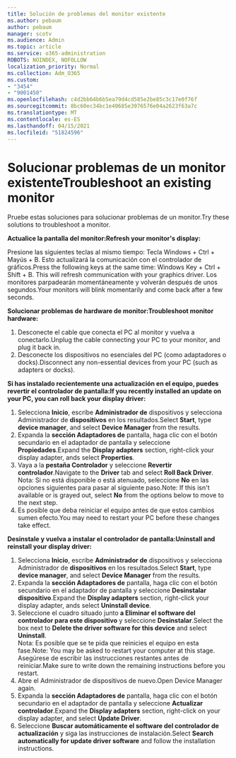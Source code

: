 ```yaml
---
title: Solución de problemas del monitor existente
ms.author: pebaum
author: pebaum
manager: scotv
ms.audience: Admin
ms.topic: article
ms.service: o365-administration
ROBOTS: NOINDEX, NOFOLLOW
localization_priority: Normal
ms.collection: Adm_O365
ms.custom:
- "3454"
- "9001450"
ms.openlocfilehash: c4d2bb64b6b5ea79d4cd585e2be85c3c17e0f76f
ms.sourcegitcommit: 8bc60ec34bc1e40685e3976576e04a2623f63a7c
ms.translationtype: MT
ms.contentlocale: es-ES
ms.lasthandoff: 04/15/2021
ms.locfileid: "51824596"
---
```

# <a name="troubleshoot-an-existing-monitor"></a><span data-ttu-id="acb8b-102">Solucionar problemas de un monitor existente</span><span class="sxs-lookup"><span data-stu-id="acb8b-102">Troubleshoot an existing monitor</span></span>

<span data-ttu-id="acb8b-103">Pruebe estas soluciones para solucionar problemas de un monitor.</span><span class="sxs-lookup"><span data-stu-id="acb8b-103">Try these solutions to troubleshoot a monitor.</span></span> 

<span data-ttu-id="acb8b-104">**Actualice la pantalla del monitor:**</span><span class="sxs-lookup"><span data-stu-id="acb8b-104">**Refresh your monitor's display:**</span></span>

<span data-ttu-id="acb8b-105">Presione las siguientes teclas al mismo tiempo: Tecla Windows + Ctrl + Mayús + B. Esto actualizará la comunicación con el controlador de gráficos.</span><span class="sxs-lookup"><span data-stu-id="acb8b-105">Press the following keys at the same time: Windows Key  + Ctrl + Shift + B. This will refresh communication with your graphics driver.</span></span> <span data-ttu-id="acb8b-106">Los monitores parpadearán momentáneamente y volverán después de unos segundos.</span><span class="sxs-lookup"><span data-stu-id="acb8b-106">Your monitors will blink momentarily and come back after a few seconds.</span></span>

<span data-ttu-id="acb8b-107">**Solucionar problemas de hardware de monitor:**</span><span class="sxs-lookup"><span data-stu-id="acb8b-107">**Troubleshoot monitor hardware:**</span></span>

1. <span data-ttu-id="acb8b-108">Desconecte el cable que conecta el PC al monitor y vuelva a conectarlo.</span><span class="sxs-lookup"><span data-stu-id="acb8b-108">Unplug the cable connecting your PC to your monitor, and plug it back in.</span></span>
2. <span data-ttu-id="acb8b-109">Desconecte los dispositivos no esenciales del PC (como adaptadores o docks).</span><span class="sxs-lookup"><span data-stu-id="acb8b-109">Disconnect any non-essential devices from your PC (such as adapters or docks).</span></span>

<span data-ttu-id="acb8b-110">**Si has instalado recientemente una actualización en el equipo, puedes revertir el controlador de pantalla:**</span><span class="sxs-lookup"><span data-stu-id="acb8b-110">**If you recently installed an update on your PC, you can roll back your display driver:**</span></span>

1. <span data-ttu-id="acb8b-111">Selecciona **Inicio**, escribe **Administrador de** dispositivos y selecciona Administrador de **dispositivos** en los resultados.</span><span class="sxs-lookup"><span data-stu-id="acb8b-111">Select **Start**, type **device manager**, and select **Device Manager** from the results.</span></span>
2. <span data-ttu-id="acb8b-112">Expanda la **sección Adaptadores de** pantalla, haga clic con el botón secundario en el adaptador de pantalla y seleccione **Propiedades**.</span><span class="sxs-lookup"><span data-stu-id="acb8b-112">Expand the **Display adapters** section, right-click your display adapter, ands select **Properties**.</span></span>
3. <span data-ttu-id="acb8b-113">Vaya a la **pestaña Controlador** y seleccione **Revertir controlador**.</span><span class="sxs-lookup"><span data-stu-id="acb8b-113">Navigate to the **Driver** tab and select **Roll Back Driver**.</span></span> <br>
<span data-ttu-id="acb8b-114">Nota: Si no está disponible o está atenuado, seleccione **No** en las opciones siguientes para pasar al siguiente paso.</span><span class="sxs-lookup"><span data-stu-id="acb8b-114">Note: If this isn't available or is grayed out, select **No** from the options below to move to the next step.</span></span>
4. <span data-ttu-id="acb8b-115">Es posible que deba reiniciar el equipo antes de que estos cambios sumen efecto.</span><span class="sxs-lookup"><span data-stu-id="acb8b-115">You may need to restart your PC before these changes take effect.</span></span>

<span data-ttu-id="acb8b-116">**Desinstale y vuelva a instalar el controlador de pantalla:**</span><span class="sxs-lookup"><span data-stu-id="acb8b-116">**Uninstall and reinstall your display driver:**</span></span>

1. <span data-ttu-id="acb8b-117">Selecciona **Inicio**, escribe **Administrador de** dispositivos y selecciona Administrador de **dispositivos** en los resultados.</span><span class="sxs-lookup"><span data-stu-id="acb8b-117">Select **Start**, type **device manager**, and select **Device Manager** from the results.</span></span>
2. <span data-ttu-id="acb8b-118">Expanda la **sección Adaptadores de** pantalla, haga clic con el botón secundario en el adaptador de pantalla y seleccione **Desinstalar dispositivo**.</span><span class="sxs-lookup"><span data-stu-id="acb8b-118">Expand the **Display adapters** section, right-click your display adapter, ands select **Uninstall device**.</span></span> 
3. <span data-ttu-id="acb8b-119">Seleccione el cuadro situado junto **a Eliminar el software del controlador para este dispositivo** y seleccione **Desinstalar**.</span><span class="sxs-lookup"><span data-stu-id="acb8b-119">Select the box next to **Delete the driver software for this device** and select **Uninstall**.</span></span><br>
<span data-ttu-id="acb8b-120">Nota: Es posible que se te pida que reinicies el equipo en esta fase.</span><span class="sxs-lookup"><span data-stu-id="acb8b-120">Note: You may be asked to restart your computer at this stage.</span></span> <span data-ttu-id="acb8b-121">Asegúrese de escribir las instrucciones restantes antes de reiniciar.</span><span class="sxs-lookup"><span data-stu-id="acb8b-121">Make sure to write down the remaining instructions before you restart.</span></span>
4. <span data-ttu-id="acb8b-122">Abre el Administrador de dispositivos de nuevo.</span><span class="sxs-lookup"><span data-stu-id="acb8b-122">Open Device Manager again.</span></span>
5. <span data-ttu-id="acb8b-123">Expanda la **sección Adaptadores de** pantalla, haga clic con el botón secundario en el adaptador de pantalla y seleccione **Actualizar controlador**.</span><span class="sxs-lookup"><span data-stu-id="acb8b-123">Expand the **Display adapters** section, right-click on your display adapter, and select **Update Driver**.</span></span>
6. <span data-ttu-id="acb8b-124">Seleccione **Buscar automáticamente el software del controlador de actualización** y siga las instrucciones de instalación.</span><span class="sxs-lookup"><span data-stu-id="acb8b-124">Select **Search automatically for update driver software** and follow the installation instructions.</span></span>